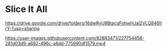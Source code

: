 # Slice It All 



https://drive.google.com/drive/folders/16dwRyU8BtacqFohwHJaI2VLQ846IIrY-?usp=sharing


https://user-images.githubusercontent.com/82883471/227754458-281d03d9-a682-496c-a8dd-775990df1579.mp4

